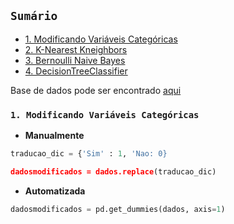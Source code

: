 ## ``Sumário``

- [1. Modificando Variáveis Categóricas]()
- [2. K-Nearest Kneighbors]()
- [3. Bernoulli Naive Bayes]()
- [4. DecisionTreeClassifier]()

Base de dados pode ser encontrado [aqui](https://www.kaggle.com/datasets/mnassrib/telecom-churn-datasets)

### ``1. Modificando Variáveis Categóricas``

- **Manualmente**

```python
traducao_dic = {'Sim' : 1, 'Nao: 0}

dadosmodificados = dados.replace(traducao_dic)
```

- **Automatizada**

```python
dadosmodificados = pd.get_dummies(dados, axis=1)
```

